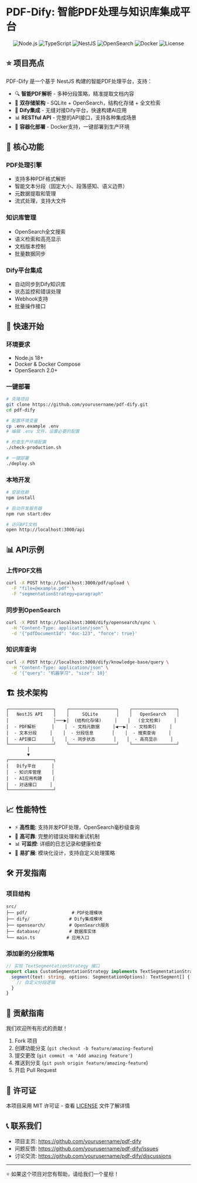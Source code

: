 # PDF-Dify: 智能PDF处理与知识库集成平台

<div align="center">
  <img src="https://img.shields.io/badge/Node.js-18+-green.svg" alt="Node.js">
  <img src="https://img.shields.io/badge/TypeScript-5.0+-blue.svg" alt="TypeScript">
  <img src="https://img.shields.io/badge/NestJS-10+-red.svg" alt="NestJS">
  <img src="https://img.shields.io/badge/OpenSearch-2.0+-orange.svg" alt="OpenSearch">
  <img src="https://img.shields.io/badge/Docker-Ready-blue.svg" alt="Docker">
  <img src="https://img.shields.io/badge/License-MIT-yellow.svg" alt="License">
</div>

## ⭐ 项目亮点

PDF-Dify 是一个基于 NestJS 构建的智能PDF处理平台，支持：

- 🔍 **智能PDF解析** - 多种分段策略，精准提取文档内容
- 🔄 **双存储架构** - SQLite + OpenSearch，结构化存储 + 全文检索
- 🚀 **Dify集成** - 无缝对接Dify平台，快速构建AI应用
- 📊 **RESTful API** - 完整的API接口，支持各种集成场景
- 🐳 **容器化部署** - Docker支持，一键部署到生产环境

## 🎯 核心功能

### PDF处理引擎
- 支持多种PDF格式解析
- 智能文本分段（固定大小、段落感知、语义边界）
- 元数据提取和管理
- 流式处理，支持大文件

### 知识库管理
- OpenSearch全文搜索
- 语义检索和高亮显示
- 文档版本控制
- 批量数据同步

### Dify平台集成
- 自动同步到Dify知识库
- 状态监控和错误处理
- Webhook支持
- 批量操作接口

## 🚀 快速开始

### 环境要求
- Node.js 18+
- Docker & Docker Compose
- OpenSearch 2.0+

### 一键部署
```bash
# 克隆项目
git clone https://github.com/yourusername/pdf-dify.git
cd pdf-dify

# 配置环境变量
cp .env.example .env
# 编辑 .env 文件，设置必要的配置

# 检查生产环境配置
./check-production.sh

# 一键部署
./deploy.sh
```

### 本地开发
```bash
# 安装依赖
npm install

# 启动开发服务器
npm run start:dev

# 访问API文档
open http://localhost:3000/api
```

## 📊 API示例

### 上传PDF文档
```bash
curl -X POST http://localhost:3000/pdf/upload \
  -F "file=@example.pdf" \
  -F "segmentationStrategy=paragraph"
```

### 同步到OpenSearch
```bash
curl -X POST http://localhost:3000/dify/opensearch/sync \
  -H "Content-Type: application/json" \
  -d '{"pdfDocumentId": "doc-123", "force": true}'
```

### 知识库查询
```bash
curl -X POST http://localhost:3000/dify/knowledge-base/query \
  -H "Content-Type: application/json" \
  -d '{"query": "机器学习", "size": 10}'
```

## 🏗️ 技术架构

```
┌─────────────────┐    ┌──────────────────┐    ┌─────────────────┐
│   NestJS API    │    │     SQLite       │    │   OpenSearch    │
│                 │───▶│  (结构化存储)     │    │   (全文检索)     │
│  - PDF解析      │    │  - 文档元数据     │◀──▶│  - 文档索引     │
│  - 文本分段     │    │  - 分段信息       │    │  - 搜索查询     │
│  - API接口      │    │  - 同步状态       │    │  - 高亮显示     │
└─────────────────┘    └──────────────────┘    └─────────────────┘
        │
        ▼
┌─────────────────┐
│   Dify平台      │
│  - 知识库管理    │
│  - AI应用构建    │
│  - 对话接口     │
└─────────────────┘
```

## 📈 性能特性

- ⚡ **高性能**: 支持并发PDF处理，OpenSearch毫秒级查询
- 🔄 **高可靠**: 完整的错误处理和重试机制
- 📊 **可监控**: 详细的日志记录和健康检查
- 🔧 **易扩展**: 模块化设计，支持自定义处理策略

## 🛠️ 开发指南

### 项目结构
```
src/
├── pdf/                 # PDF处理模块
├── dify/               # Dify集成模块  
├── opensearch/         # OpenSearch服务
├── database/           # 数据库实体
└── main.ts            # 应用入口
```

### 添加新的分段策略
```typescript
// 实现 TextSegmentationStrategy 接口
export class CustomSegmentationStrategy implements TextSegmentationStrategy {
  segment(text: string, options: SegmentationOptions): TextSegment[] {
    // 自定义分段逻辑
  }
}
```

## 🤝 贡献指南

我们欢迎所有形式的贡献！

1. Fork 项目
2. 创建功能分支 (`git checkout -b feature/amazing-feature`)
3. 提交更改 (`git commit -m 'Add amazing feature'`)
4. 推送到分支 (`git push origin feature/amazing-feature`)
5. 开启 Pull Request

## 📄 许可证

本项目采用 MIT 许可证 - 查看 [LICENSE](LICENSE) 文件了解详情


## 📞 联系我们

- 项目主页: https://github.com/yourusername/pdf-dify
- 问题反馈: https://github.com/yourusername/pdf-dify/issues
- 讨论交流: https://github.com/yourusername/pdf-dify/discussions

---

⭐ 如果这个项目对您有帮助，请给我们一个星标！
